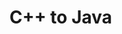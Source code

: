 <div id="title">

# C++ to Java
</div>

<div id="body">

<include src="javaWorld/container-inParent-asPanel.md" boilerplate />


</div>